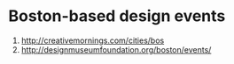 # Boston-based design events

1. http://creativemornings.com/cities/bos
2. http://designmuseumfoundation.org/boston/events/